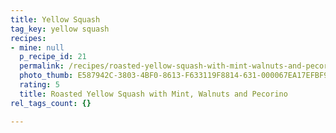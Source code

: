 ```yaml
---
title: Yellow Squash
tag_key: yellow squash
recipes:
- mine: null
  p_recipe_id: 21
  permalink: /recipes/roasted-yellow-squash-with-mint-walnuts-and-pecorino
  photo_thumb: E587942C-3803-4BF0-8613-F633119F8814-631-000067EA17EFBF9C.jpg
  rating: 5
  title: Roasted Yellow Squash with Mint, Walnuts and Pecorino
rel_tags_count: {}

---
```


